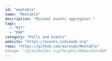 ```yaml
---
id: "meetable"
name: "Meetable"
description: "Minimal events aggregator."
tags:
  - "MIT"
  - "PHP"
category: "Polls and Events"
website: "https://events.indieweb.org"
repo: "https://github.com/aaronpk/Meetable"
#image: "/placeholder.svg?height=300&width=400"
---
```


